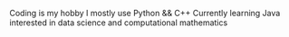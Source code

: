 Coding is my hobby
I mostly use Python && C++
Currently learning Java
interested in data science and computational mathematics
